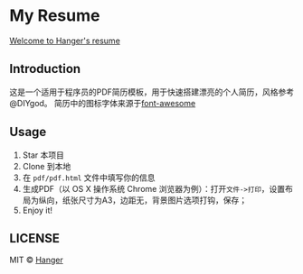 # My Resume
[Welcome to Hanger's resume](https://hamger.github.io/resume/pdf.html)

## Introduction
这是一个适用于程序员的PDF简历模板，用于快速搭建漂亮的个人简历，风格参考 @DIYgod。
简历中的图标字体来源于[font-awesome](http://www.bootcss.com/p/font-awesome/)

## Usage
1. Star 本项目
2. Clone 到本地
3. 在 `pdf/pdf.html` 文件中填写你的信息
4. 生成PDF（以 OS X 操作系统 Chrome 浏览器为例）：打开`文件->打印`，设置布局为纵向，纸张尺寸为A3，边距无，背景图片选项打钩，保存；
5. Enjoy it!

## LICENSE
MIT © [Hanger](https://hamger.github.io)